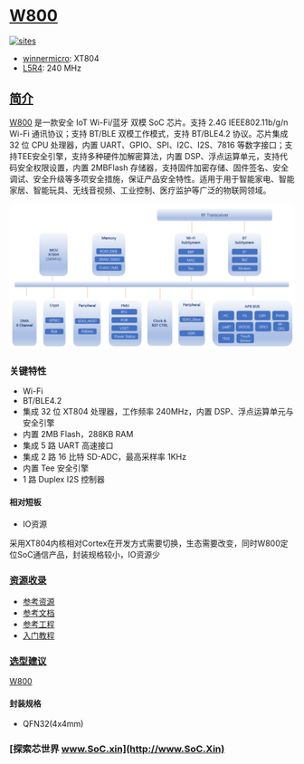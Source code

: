 ﻿# [W800](https://github.com/SoCXin/W800)

[![sites](http://182.61.61.133/link/resources/SoC.png)](http://SoC.Xin)

* [winnermicro](http://www.winnermicro.com/): XT804
* [L5R4](https://github.com/SoCXin/Level): 240 MHz

## [简介](https://github.com/SoCXin/W800/wiki)

[W800](https://github.com/SoCXin/W800) 是一款安全 IoT Wi-Fi/蓝牙 双模 SoC 芯片。支持 2.4G IEEE802.11b/g/n Wi-Fi 通讯协议；支持 BT/BLE 双模工作模式，支持 BT/BLE4.2 协议。芯片集成 32 位 CPU 处理器，内置 UART、GPIO、SPI、I2C、I2S、7816 等数字接口；支持TEE安全引擎，支持多种硬件加解密算法，内置 DSP、浮点运算单元，支持代码安全权限设置，内置 2MBFlash 存储器，支持固件加密存储、固件签名、安全调试、安全升级等多项安全措施，保证产品安全特性。适用于用于智能家电、智能家居、智能玩具、无线音视频、工业控制、医疗监护等广泛的物联网领域。

[![sites](docs/W800.png)](https://www.winnermicro.com/html/1/156/158/558.html)

### 关键特性

* Wi-Fi
* BT/BLE4.2
* 集成 32 位 XT804 处理器，工作频率 240MHz，内置 DSP、浮点运算单元与安全引擎
* 内置 2MB Flash，288KB RAM
* 集成 5 路 UART 高速接口
* 集成 2 路 16 比特 SD-ADC，最高采样率 1KHz
* 内置 Tee 安全引擎
* 1 路 Duplex I2S 控制器

#### 相对短板

* IO资源

采用XT804内核相对Cortex在开发方式需要切换，生态需要改变，同时W800定位SoC通信产品，封装规格较小，IO资源少

### [资源收录](https://github.com/SoCXin)

* [参考资源](src/)
* [参考文档](docs/)
* [参考工程](project/)
* [入门教程](https://docs.soc.xin/W800)

### [选型建议](https://github.com/SoCXin)

[W800](https://github.com/SoCXin/W800)

#### 封装规格

* QFN32(4x4mm)

### [探索芯世界 www.SoC.xin](http://www.SoC.Xin)
